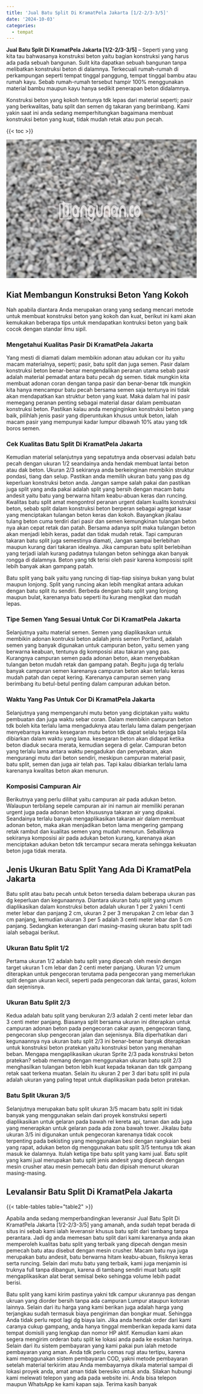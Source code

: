 ```yaml
---
title: 'Jual Batu Split Di KramatPela Jakarta [1/2-2/3-3/5]'
date: '2024-10-03'
categories:
  - tempat
---
```


**Jual Batu Split Di KramatPela Jakarta \[1/2-2/3-3/5\]** – Seperti yang yang kita tau bahwasanya konstruksi beton yaitu bagian konstruksi yang harus ada pada sebuah bangunan. Sulit kita dapatkan sebuah bangunan tanpa melibatkan konstruksi beton di dalamnya. Terkecuali rumah-rumah di perkampungan seperti tempat tinggal panggung, tempat tinggal bambu atau rumah kayu. Sebab rumah-rumah tersebut hampir 100% menggunakan material bambu maupun kayu hanya sedikit penerapan beton didalamnya.

Konstruksi beton yang kokoh tentunya tdk lepas dari material seperti; pasir yang berkwalitas, batu split dan semen dg takaran yang berimbang. Kami yakin saat ini anda sedang memperhitungkan bagaimana membuat konstruksi beton yang kuat, tidak mudah retak atau pun pecah.

{{< toc >}}

![Jual Batu Split Di KramatPela Jakarta [1/2-2/3-3/5]](/images/jual-batu-split-37.png)

## Kiat Membangun Konstruksi Beton Yang Kokoh

Nah apabila diantara Anda merupakan orang yang sedang mencari metode untuk membuat konstruksi beton yang kokoh dan kuat, berikut ini kami akan kemukakan beberapa tips untuk mendapatkan kontruksi beton yang baik cocok dengan standar ilmu sipil.

### Mengetahui Kualitas Pasir Di KramatPela Jakarta

Yang mesti di diamati dalam membikin adonan atau adukan cor itu yaitu macam materialnya, seperti; pasir, batu split dan juga semen. Pasir dalam konstruksi beton benar-benar mengendalikan peranan utama sebab pasir adalah material pemadat antara batu pecah dg semen. tidak mungkin kita membuat adonan coran dengan tanpa pasir dan benar-benar tdk mungkin kita hanya mencampur batu pecah bersama semen saja tentunya ini tidak akan mendapatkan kan struktur beton yang kuat. Maka dalam hal ini pasir memegang peranan penting sebagai material dasar dalam pembuatan konstruksi beton. Pastikan kalau anda menginginkan konstruksi beton yang baik, pilihlah jenis pasir yang diperuntukan khusus untuk beton, ialah macam pasir yang mempunyai kadar lumpur dibawah 10% atau yang tdk boros semen.

### Cek Kualitas Batu Split Di KramatPela Jakarta

Kemudian material selanjutnya yang sepatutnya anda observasi adalah batu pecah dengan ukuran 1/2 seandainya anda hendak membuat lantai beton atau dak beton. Ukuran 2/3 sekiranya anda berkeinginan membikin struktur pondasi, tiang dan selup. Pastikan anda memilih ukuran batu yang pas dg keperluan konstruksi beton anda. Jangan sampe salah pakai dan pastikan juga split yang anda pakai adalah split yang bersih dengan macam batu andesit yaitu batu yang berwarna hitam keabu-abuan keras dan runcing. Kwalitas batu split amat mengontrol peranan urgent dalam kualits konstruksi beton, sebab split dalam konstruksi beton berperan sebagai agregat kasar yang menciptakan tulangan beton keras dan kokoh. Bayangkan jikalau tulang beton cuma terdiri dari pasir dan semen kemungkinan tulangan beton nya akan cepat retak dan patah. Bersama adanya split maka tulangan beton akan menjadi lebih keras, padat dan tidak mudah retak. Tapi campuran takaran batu split juga semestinya diamati, Jangan sampai berlebihan maupun kurang dari takaran idealnya. Jika campuran batu split berlebihan yang terjadi ialah kurang padatnya tulangan beton sehingga akan banyak rongga di dalamnya. Beton yang tdk terisi oleh pasir karena komposisi split lebih banyak akan gampang patah.

Batu split yang baik yaitu yang runcing di tiap-tiap sisinya bukan yang bulat maupun lonjong. Split yang runcing akan lebih mengikat antara adukan dengan batu split itu sendiri. Berbeda dengan batu split yang lonjong maupun bulat, karenanya batu seperti itu kurang mengikat dan mudah lepas.

### Tipe Semen Yang Sesuai Untuk Cor Di KramatPela Jakarta

Selanjutnya yaitu material semen. Semen yang diaplikasikan untuk membikin adonan kontruksi beton adalah jenis semen Portland, adalah semen yang banyak digunakan untuk campuran beton, yaitu semen yang berwarna keabuan, tentunya dg komposisi atau takaran yang pas. Kurangnya campuran semen pada adonan beton, akan menyebabkan tulangan beton mudah retak dan gampang patah. Begitu juga dg terlalu banyak campuran semen karenanya campuran beton akan terlalu keras mudah patah dan cepat kering. Karenanya campuran semen yang berimbang itu betul-betul penting dalam campuran adukan beton.

### Waktu Yang Pas Untuk Cor Di KramatPela Jakarta

Selanjutnya yang mempengaruhi mutu beton yang diciptakan yaitu waktu pembuatan dan juga waktu sebar coran. Dalam membikin campuran beton tdk boleh kita terlalu lama mengaduknya atau terlalu lama dalam pengerjaan menyebarnya karena kesegaran mutu beton tdk dapat selalu terjaga bila dibiarkan dalam waktu yang lama. kesegaran beton akan didapat ketika beton diaduk secara merata, kemudian segera di gelar. Campuran beton yang terlalu lama antara waktu pengadukan dan penyebaran, akan mengurangi mutu dari beton sendiri, meskipun campuran material pasir, batu split, semen dan juga air telah pas. Tapi kalau dibiarkan terlalu lama karenanya kwalitas beton akan menurun.

### Komposisi Campuran Air

Berikutnya yang perlu dilihat yaitu campuran air pada adukan beton. Walaupun terbilang sepele campuran air ini namun air memiliki peranan urgent juga pada adonan beton khususnya takaran air yang dipakai. Seandainya terlalu banyak mengaplikasikan takaran air dalam membuat adonan beton, maka akan menjadikan beton lama mengering gampang retak rambut dan kualitas semen yang mudah menurun. Sebaliknya sekiranya komposisi air pada adukan beton kurang, karenanya akan menciptakan adukan beton tdk tercampur secara merata sehingga kekuatan beton juga tidak merata.

## Jenis Ukuran Batu Split Yang Ada Di KramatPela Jakarta

Batu split atau batu pecah untuk beton tersedia dalam beberapa ukuran pas dg keperluan dan kegunaannya. Diantara ukuran batu split yang umum diaplikasikan dalam konstruksi beton adalah ukuran 1 per 2 yakni 1 centi meter lebar dan panjang 2 cm, ukuran 2 per 3 merupakan 2 cm lebar dan 3 cm panjang, kemudian ukuran 3 per 5 adalah 3 centi meter lebar dan 5 cm panjang. Sedangkan keterangan dari masing-masing ukuran batu split tadi ialah sebagai berikut.

### Ukuran Batu Split 1/2

Pertama ukuran 1/2 adalah batu split yang dipecah oleh mesin dengan target ukuran 1 cm lebar dan 2 centi meter panjang. Ukuran 1/2 umum diterapkan untuk pengecoran terutama pada pengecoran yang memerlukan split dengan ukuran kecil, seperti pada pengecoran dak lantai, garasi, kolom dan sejenisnya.

### Ukuran Batu Split 2/3

Kedua adalah batu split yang berukuran 2/3 adalah 2 centi meter lebar dan 3 centi meter panjang. Biasanya split bersama ukuran ini diterapkan untuk campuran adonan beton pada pengecoran cakar ayam, pengecoran tiang, pengecoran slup pengecoran jalan dan sejenisnya. Bila diperhatikan dari kegunaannya nya ukuran batu split 2/3 ini benar-benar banyak diterapkan untuk konstruksi beton pratekan yaitu konstruksi beton yang menahan beban. Mengapa mengaplikasikan ukuran Sprite 2/3 pada konstruksi beton pratekan? sebab memang dengan menggunakan ukuran batu split 2/3 menghasilkan tulangan beton lebih kuat kepada tekanan dan tdk gampang retak saat terkena muatan. Selain itu ukuran 2 per 3 dari batu split ini pula adalah ukuran yang paling tepat untuk diaplikasikan pada beton pratekan.

### Batu Split Ukuran 3/5

Selanjutnya merupakan batu split ukuran 3/5 macam batu split ini tidak banyak yang menggunakan selain dari proyek konstruksi seperti diaplikasikan untuk gelaran pada bawah rel kereta api, taman dan ada juga yang menerapkan untuk gelaran pada ada zona bawah tower. Jikalau batu ukuran 3/5 ini digunakan untuk pengecoran karenanya tidak cocok terpenting pada bekisting yang menggunakan besi dengan rangkaian besi yang rapat, adukan beton dg menggunakan batu split 3/5 tentunya tdk akan masuk ke dalamnya. Itulah ketiga tipe batu split yang kami jual. Batu split yang kami jual merupakan batu split jenis andesit yang dipecah dengan mesin crusher atau mesin pemecah batu dan dipisah menurut ukuran masing-masing.

## Levalansir Batu Split Di KramatPela Jakarta

{{< table-tables table="table2" >}}

Apabila anda sedang memperbandingkan leveransir Jual Batu Split Di KramatPela Jakarta \[1/2-2/3-3/5\] yang amanah, anda sudah tepat berada di situs ini sebab kami ialah leveransir khusus batu split dari tambang tanpa perantara. Jadi dg anda memesan batu split dari kami karenanya anda akan memperoleh kualitas batu split yang terbaik yang dipecah dengan mesin pemecah batu atau disebut dengan mesin crusher. Macam batu nya juga merupakan batu andesit, batu berwarna hitam keabu-abuan, fisiknya keras serta runcing. Selain dari mutu batu yang terbaik, kami juga menjamin isi truknya full tanpa dibangun, karena di tambang sendiri muat batu split mengaplikasikan alat berat semisal beko sehingga volume lebih padat berisi.

Batu split yang kami kirim pastinya yakni tdk campur ukurannya pas dengan ukruan yang diorder bersih tanpa ada campuran Lumpur ataupun kotoran lainnya. Selain dari itu harga yang kami berikan juga adalah harga yang terjangkau sudah termasuk biaya pengiriman dan bongkar muat. Sehingga Anda tidak perlu repot lagi dg biaya lain. Jika anda hendak order dari kami caranya cukup gampang, anda hanya tinggal memberikan kepada kami data tempat domisili yang lengkap dan nomor HP aktif. Kemudian kami akan segera mengirim orderan batu split ke lokasi anda pada ke esokan harinya. Selain dari itu sistem pembayaran yang kami pakai pun ialah metode pembayaran yang aman. Anda tdk perlu cemas rugi atau tertipu, karena kami menggunakan sistem pembayaran COD, yakni metode pembayaran setelah material terkirim atau Anda membayarnya dikala material sampai di lokasi proyek anda, amat aman tidak beresiko untuk anda. Silakan hubungi kami melewati telepon yang ada pada website ini. Anda bisa telepon maupun WhatsApp ke kami kapan saja. Terima kasih banyak
